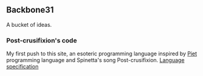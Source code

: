 ## Backbone31

A bucket of ideas.

### Post-crusifixion's code

My first push to this site, an esoteric programming language inspired by [Piet](https://www.dangermouse.net/esoteric/piet.html) programming language and Spinetta's song Post-crusifixion. [Language specification](post-crusifixion.md)
